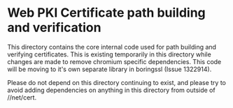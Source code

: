 # Web PKI Certificate path building and verification

This directory contains the core internal code used for path building
and verifying certificates. This is existing temporarily in this
directory while changes are made to remove chromium specific
dependencies. This code will be moving to it's own separate library
in boringssl (Issue 1322914).

Please do not depend on this directory continuing to exist, and please
try to avoid adding dependencies on anything in this directory from
outside of //net/cert.
